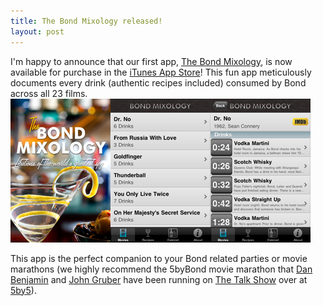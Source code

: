 ```yaml
---
title: The Bond Mixology released!
layout: post
---
```


I'm happy to announce that our first app, [The Bond Mixology], is now available for purchase in the [iTunes App Store]!  This fun app meticulously documents every drink (authentic recipes included) consumed by Bond across all 23 films.  
![The Bond Mixology Screenshots](/images/BondMixology.png)
	 	
This app is the perfect companion to your Bond related parties or movie marathons (we highly recommend the 5byBond movie marathon that [Dan Benjamin] and [John Gruber] have been running on [The Talk Show] over at [5by5]).

[The Bond Mixology]:http://www.bondmixology.com
[iTunes App Store]: http://itunes.apple.com/us/app/the-bond-mixology/id436761971?mt=8
[Dan Benjamin]:http://www.danbenjamin.com
[John Gruber]:http://www.daringfireball.net
[5by5]:http://www.5by5.tv
[The Talk Show]::http://www.5by5.tv/talkshow